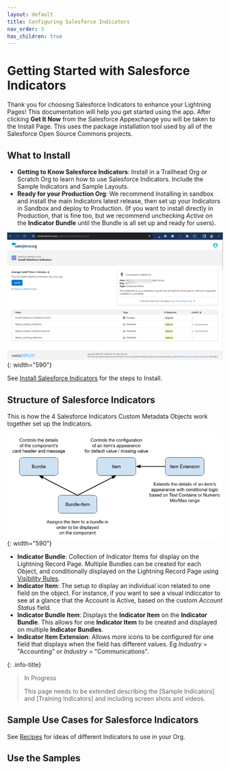 ```yaml
---
layout: default
title: Configuring Salesforce Indicators
nav_order: 3
has_children: true
---
```


# Getting Started with Salesforce Indicators

Thank you for choosing Salesforce Indicators to enhance your Lightning Pages! This documentation will help you get started using the app.
After clicking **Get It Now** from the Salesforce Appexchange you will be taken to the Install Page. This uses the package installation tool used by all of the Salesforce Open Source Commons projects. 

## What to Install

* **Getting to Know Salesforce Indicators**: Install in a Trailhead Org or Scratch Org to learn how to use Salesforce Indicators. Include the Sample Indicators and Sample Layouts.
* **Ready for your Production Org**: We recommend Installing in sandbox and install the main Indicators latest release, then set up your Indicators in Sandbox and deploy to Production. (If you want to install directly in Production, that is fine too, but we recommend unchecking *Active* on the **Indicator Bundle** until the Bundle is all set up and ready for users). 

![Install Options](../images/setup/InstallPage.png){: width="590"}

See [Install Salesforce Indicators](../install-salesforce-indicators/index.md) for the steps to Install.

## Structure of Salesforce Indicators

This is how the 4 Salesforce Indicators Custom Metadata Objects work together set up the Indicators.

![Salesforce Indicators Data Model](../images/setup/DataStructure.png){: width="590"}

* **Indicator Bundle**: Collection of Indicator Items for display on the Lightning Record Page. Multiple Bundles can be created for each Object, and conditionally displayed on the Lightning Record Page using [Visibility Rules](https://help.salesforce.com/s/articleView?id=sf.lightning_page_components_visibility.htm&type=5).
* **Indicator Item**: The setup to display an individual icon related to one field on the object. For instance, if you want to see a visual indiccator to see at a glance that the Account is Active, based on the custom *Account Status* field.
* **Indicator Bundle Item**: Displays the **Indicator Item** on the **Indicator Bundle**. This allows for one **Indicator Item** to be created and displayed on multiple **Indicator Bundles**.
* **Indicator Item Extension**: Allows more icons to be configured for one field that displays when the field has different values. Eg *Industry* = "Accounting" or *Industry* = "Communications".

{: .info-title}
>In Progress
>
>This page needs to be extended describing the [Sample Indicators] and [Training Indicators] and including screen shots and videos.


## Sample Use Cases for Salesforce Indicators

See [Recipes](../recipes/index.md) for ideas of different Indicators to use in your Org. 

## Use the Samples